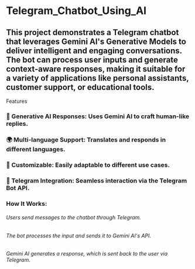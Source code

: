 # **Telegram_Chatbot_Using_AI**

## **This project demonstrates a Telegram chatbot that leverages Gemini AI's Generative Models to deliver intelligent and engaging conversations. The bot can process user inputs and generate context-aware responses, making it suitable for a variety of applications like personal assistants, customer support, or educational tools.**

Features
### 🌟 Generative AI Responses: Uses Gemini AI to craft human-like replies.
### 🌍 Multi-language Support: Translates and responds in different languages.
### 🔧 Customizable: Easily adaptable to different use cases.
### 🤖 Telegram Integration: Seamless interaction via the Telegram Bot API.

### How It Works:
###### Users send messages to the chatbot through Telegram.
###### The bot processes the input and sends it to Gemini AI's API.
###### Gemini AI generates a response, which is sent back to the user via Telegram.
